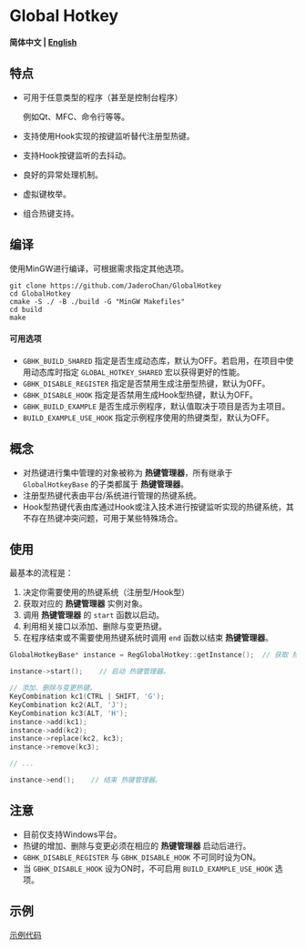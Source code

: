 # Global Hotkey

**简体中文 | [English](README_EN.md)**

## 特点

- 可用于任意类型的程序（甚至是控制台程序）

  例如Qt、MFC、命令行等等。

- 支持使用Hook实现的按键监听替代注册型热键。
- 支持Hook按键监听的去抖动。
- 良好的异常处理机制。
- 虚拟键枚举。
- 组合热键支持。

## 编译

使用MinGW进行编译，可根据需求指定其他选项。

```console
git clone https://github.com/JaderoChan/GlobalHotkey
cd GlobalHotkey
cmake -S ./ -B ./build -G "MinGW Makefiles"
cd build
make
```

#### 可用选项

- `GBHK_BUILD_SHARED` 指定是否生成动态库，默认为OFF。若启用，在项目中使用动态库时指定 `GLOBAL_HOTKEY_SHARED` 宏以获得更好的性能。
- `GBHK_DISABLE_REGISTER` 指定是否禁用生成注册型热键，默认为OFF。
- `GBHK_DISABLE_HOOK` 指定是否禁用生成Hook型热键，默认为OFF。
- `GBHK_BUILD_EXAMPLE` 是否生成示例程序，默认值取决于项目是否为主项目。
- `BUILD_EXAMPLE_USE_HOOK` 指定示例程序使用的热键类型，默认为OFF。

## 概念

- 对热键进行集中管理的对象被称为 **热键管理器**，所有继承于 `GlobalHotkeyBase` 的子类都属于 **热键管理器**。
- 注册型热键代表由平台/系统进行管理的热键系统。
- Hook型热键代表由库通过Hook或注入技术进行按键监听实现的热键系统，其不存在热键冲突问题，可用于某些特殊场合。

## 使用

最基本的流程是：

1. 决定你需要使用的热键系统（注册型/Hook型）
2. 获取对应的 **热键管理器** 实例对象。
3. 调用 **热键管理器** 的 `start` 函数以启动。
4. 利用相关接口以添加、删除与变更热键。
5. 在程序结束或不需要使用热键系统时调用 `end` 函数以结束 **热键管理器**。

```cpp
GlobalHotkeyBase* instance = RegGlobalHotkey::getInstance();  // 获取 热键管理器 实例对象。

instance->start();    // 启动 热键管理器。

// 添加、删除与变更热键。
KeyCombination kc1(CTRL | SHIFT, 'G');
KeyCombination kc2(ALT, 'J');
KeyCombination kc3(ALT, 'H');
instance->add(kc1);
instance->add(kc2);
instance->replace(kc2, kc3);
instance->remove(kc3);

// ...

instance->end();    // 结束 热键管理器。
```

## 注意

- 目前仅支持Windows平台。
- 热键的增加、删除与变更必须在相应的 **热键管理器** 启动后进行。
- `GBHK_DISABLE_REGISTER` 与 `GBHK_DISABLE_HOOK` 不可同时设为ON。
- 当 `GBHK_DISABLE_HOOK` 设为ON时，不可启用 `BUILD_EXAMPLE_USE_HOOK` 选项。

## 示例

[示例代码](example/example1.cpp)
